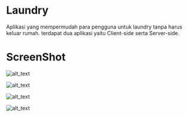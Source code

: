 # Laundry

Aplikasi yang mempermudah para pengguna untuk laundry tanpa harus keluar rumah.
terdapat dua aplikasi yaitu Client-side serta Server-side.





# ScreenShot

![alt_text](https://github.com/SMKCoding2019/LukmanNH/blob/master/ss/1.jpg)

![alt_text](https://github.com/SMKCoding2019/LukmanNH/blob/master/ss/2.jpg)

![alt_text](https://github.com/SMKCoding2019/LukmanNH/blob/master/ss/3.jpg)

![alt_text](https://github.com/SMKCoding2019/LukmanNH/blob/master/ss/4.jpg)
